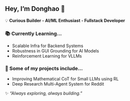 ## Hey, I’m Donghao 👋

💡 **Curious Builder - AI/ML Enthusiast - Fullstack Developer**

### 📚 Currently Learning...
- Scalable Infra for Backend Systems
- Robustness in GUI Grounding for AI Models
- Reinforcement Learning for VLLMs

### 🚀 Some of my projects include... 
- Improving Mathematical CoT for Small LLMs using RL
- Deep Research Multi-Agent System for Reddit

✨ *“Always exploring, always building.”*
